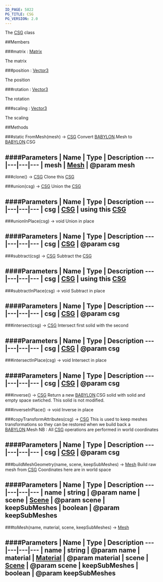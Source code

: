 ```yaml
---
ID_PAGE: 5822
PG_TITLE: CSG
PG_VERSION: 2.0
---
```


The [CSG](page.php?p=5822) class



##Members

###matrix : [Matrix](page.php?p=5811)



The matrix


###position : [Vector3](page.php?p=5808)



The position


###rotation : [Vector3](page.php?p=5808)



The rotation


###scaling : [Vector3](page.php?p=5808)



The scaling







##Methods

###static FromMesh(mesh) &rarr; [CSG](page.php?p=5822)
Convert [BABYLON](page.php?p=5696).Mesh to [BABYLON](page.php?p=5696).CSG



####Parameters
 | Name | Type | Description
---|---|---|---
 | mesh | [Mesh](page.php?p=5722) | @param mesh
---

###clone() &rarr; [CSG](page.php?p=5822)
Clone this [CSG](page.php?p=5822)




###union(csg) &rarr; [CSG](page.php?p=5822)
Union the [CSG](page.php?p=5822)



####Parameters
 | Name | Type | Description
---|---|---|---
 | csg | [CSG](page.php?p=5822) | using this [CSG](page.php?p=5822)
---

###unionInPlace(csg) &rarr; void
Union in place



####Parameters
 | Name | Type | Description
---|---|---|---
 | csg | [CSG](page.php?p=5822) | @param csg
---

###subtract(csg) &rarr; [CSG](page.php?p=5822)
Subtract the [CSG](page.php?p=5822)



####Parameters
 | Name | Type | Description
---|---|---|---
 | csg | [CSG](page.php?p=5822) | using this [CSG](page.php?p=5822)
---

###subtractInPlace(csg) &rarr; void
Subtract in place



####Parameters
 | Name | Type | Description
---|---|---|---
 | csg | [CSG](page.php?p=5822) | @param csg
---

###intersect(csg) &rarr; [CSG](page.php?p=5822)
Intersect first solid with the second



####Parameters
 | Name | Type | Description
---|---|---|---
 | csg | [CSG](page.php?p=5822) | @param csg
---

###intersectInPlace(csg) &rarr; void
Intersect in place



####Parameters
 | Name | Type | Description
---|---|---|---
 | csg | [CSG](page.php?p=5822) | @param csg
---

###inverse() &rarr; [CSG](page.php?p=5822)
Return a new [BABYLON](page.php?p=5696).CSG solid with solid and empty space swtiched. This solid is not modified.




###inverseInPlace() &rarr; void
Inverse in place




###copyTransformAttributes(csg) &rarr; [CSG](page.php?p=5822)
This is used to keep meshes transformations so they can be restored
when we build back a [BABYLON](page.php?p=5696).Mesh
NB : All [CSG](page.php?p=5822) operations are performed in world coordinates



####Parameters
 | Name | Type | Description
---|---|---|---
 | csg | [CSG](page.php?p=5822) | @param csg
---

###buildMeshGeometry(name, scene, keepSubMeshes) &rarr; [Mesh](page.php?p=5722)
Build raw mesh from [CSG](page.php?p=5822)
Coordinates here are in world space



####Parameters
 | Name | Type | Description
---|---|---|---
 | name | string | @param name
 | scene | [Scene](page.php?p=5725) | @param scene
 | keepSubMeshes | boolean | @param keepSubMeshes
---

###toMesh(name, material, scene, keepSubMeshes) &rarr; [Mesh](page.php?p=5722)

####Parameters
 | Name | Type | Description
---|---|---|---
 | name | string | @param name
 | material | [Material](page.php?p=5783) | @param material
 | scene | [Scene](page.php?p=5725) | @param scene
 | keepSubMeshes | boolean | @param keepSubMeshes
---
